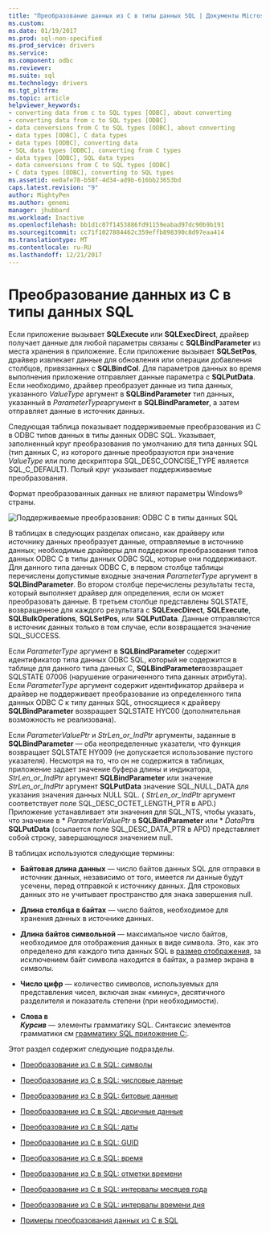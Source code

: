 ```yaml
---
title: "Преобразование данных из C в типы данных SQL | Документы Microsoft"
ms.custom: 
ms.date: 01/19/2017
ms.prod: sql-non-specified
ms.prod_service: drivers
ms.service: 
ms.component: odbc
ms.reviewer: 
ms.suite: sql
ms.technology: drivers
ms.tgt_pltfrm: 
ms.topic: article
helpviewer_keywords:
- converting data from c to SQL types [ODBC], about converting
- converting data from c to SQL types [ODBC]
- data conversions from C to SQL types [ODBC], about converting
- data types [ODBC], C data types
- data types [ODBC], converting data
- SQL data types [ODBC], converting from C types
- data types [ODBC], SQL data types
- data conversions from C to SQL types [ODBC]
- C data types [ODBC], converting to SQL types
ms.assetid: ee0afe78-b58f-4d34-ad9b-616bb23653bd
caps.latest.revision: "9"
author: MightyPen
ms.author: genemi
manager: jhubbard
ms.workload: Inactive
ms.openlocfilehash: bb1d1c07f1453886fd91159eabad97dc90b9b191
ms.sourcegitcommit: cc71f1027884462c359effb898390c8d97eaa414
ms.translationtype: MT
ms.contentlocale: ru-RU
ms.lasthandoff: 12/21/2017
---
```

# <a name="converting-data-from-c-to-sql-data-types"></a>Преобразование данных из C в типы данных SQL
Если приложение вызывает **SQLExecute** или **SQLExecDirect**, драйвер получает данные для любой параметры связаны с **SQLBindParameter** из места хранения в приложение. Если приложение вызывает **SQLSetPos**, драйвер извлекает данные для обновления или операции добавления столбцов, привязанных с **SQLBindCol**. Для параметров данных во время выполнения приложение отправляет данные параметра с **SQLPutData**. Если необходимо, драйвер преобразует данные из типа данных, указанного *ValueType* аргумент в **SQLBindParameter** тип данных, указанный в *ParameterType*аргумент в **SQLBindParameter**, а затем отправляет данные в источник данных.  
  
 Следующая таблица показывает поддерживаемые преобразования из C в ODBC типов данных в типы данных ODBC SQL. Указывает, заполненный круг преобразования по умолчанию для типа данных SQL (тип данных C, из которого данные преобразуются при значение *ValueType* или поле дескриптора SQL_DESC_CONCISE_TYPE является SQL_C_DEFAULT). Полый круг указывает поддерживаемые преобразования.  
  
 Формат преобразованных данных не влияют параметры Windows® страны.  
  
 ![Поддерживаемые преобразования: ODBC C в типы данных SQL](../../../odbc/reference/appendixes/media/apd1b.gif "apd1b")  
  
 В таблицах в следующих разделах описано, как драйверу или источнику данных преобразует данные, отправляемые в источнике данных; необходимые драйверы для поддержки преобразования типов данных ODBC C в типы данных ODBC SQL, которые они поддерживают. Для данного типа данных ODBC C, в первом столбце таблицы перечислены допустимые входные значения *ParameterType* аргумент в **SQLBindParameter**. Во втором столбце перечислены результаты теста, который выполняет драйвер для определения, если он может преобразовать данные. В третьем столбце представлены SQLSTATE, возвращенное для каждого результата с **SQLExecDirect**, **SQLExecute**, **SQLBulkOperations**, **SQLSetPos**, или **SQLPutData**. Данные отправляются в источник данных только в том случае, если возвращается значение SQL_SUCCESS.  
  
 Если *ParameterType* аргумент в **SQLBindParameter** содержит идентификатор типа данных ODBC SQL, который не содержится в таблице для данного типа данных C, **SQLBindParameter**возвращает SQLSTATE 07006 (нарушение ограниченного типа данных атрибута). Если *ParameterType* аргумент содержит идентификатор драйвера и драйвер не поддерживает преобразование из определенного типа данных ODBC C к типу данных SQL, относящиеся к драйверу **SQLBindParameter** возвращает SQLSTATE HYC00 (дополнительная возможность не реализована).  
  
 Если *ParameterValuePtr* и *StrLen_or_IndPtr* аргументы, заданные в **SQLBindParameter** — оба неопределенные указатели, что функция возвращает SQLSTATE HY009 (не допускается использование пустого указателя). Несмотря на то, что он не содержится в таблицах, приложение задает значение буфера длины и индикатора, *StrLen_or_IndPtr* аргумент **SQLBindParameter** или значение  *StrLen_or_IndPtr* аргумент **SQLPutData** значение SQL_NULL_DATA для указания значения данных NULL SQL. ( *StrLen_or_IndPtr* аргумент соответствует поле SQL_DESC_OCTET_LENGTH_PTR в APD.) Приложение устанавливает эти значения для SQL_NTS, чтобы указать, что значение в \* *ParameterValuePtr* в **SQLBindParameter** или \* *DataPtr*в **SQLPutData** (ссылается поле SQL_DESC_DATA_PTR в APD) представляет собой строку, завершающуюся значением null.  
  
 В таблицах используются следующие термины:  
  
-   **Байтовая длина данных** — число байтов данных SQL для отправки в источник данных, независимо от того, имеется ли данные будут усечены, перед отправкой к источнику данных. Для строковых данных это не учитывает пространство для знака завершения null.  
  
-   **Длина столбца в байтах** — число байтов, необходимое для хранения данных в источнике данных.  
  
-   **Длина байтов символьной** — максимальное число байтов, необходимое для отображения данных в виде символа. Это, как это определено для каждого типа данных SQL в [размер отображения](../../../odbc/reference/appendixes/display-size.md), за исключением байт символа находится в байтах, а размер экрана в символы.  
  
-   **Число цифр** — количество символов, используемых для представления чисел, включая знак «минус», десятичного разделителя и показатель степени (при необходимости).  
  
-   **Слова в**   
     ***Курсив*** — элементы грамматику SQL. Синтаксис элементов грамматики см [грамматику SQL приложение C:](../../../odbc/reference/appendixes/appendix-c-sql-grammar.md).  
  
 Этот раздел содержит следующие подразделы.  
  
-   [Преобразование из C в SQL: символы](../../../odbc/reference/appendixes/c-to-sql-character.md)  
  
-   [Преобразование из C в SQL: числовые данные](../../../odbc/reference/appendixes/c-to-sql-numeric.md)  
  
-   [Преобразование из C в SQL: битовые данные](../../../odbc/reference/appendixes/c-to-sql-bit.md)  
  
-   [Преобразование из C в SQL: двоичные данные](../../../odbc/reference/appendixes/c-to-sql-binary.md)  
  
-   [Преобразование из C в SQL: даты](../../../odbc/reference/appendixes/c-to-sql-date.md)  
  
-   [Преобразование из C в SQL: GUID](../../../odbc/reference/appendixes/c-to-sql-guid.md)  
  
-   [Преобразование из C в SQL: время](../../../odbc/reference/appendixes/c-to-sql-time.md)  
  
-   [Преобразование из C в SQL: отметки времени](../../../odbc/reference/appendixes/c-to-sql-timestamp.md)  
  
-   [Преобразование из C в SQL: интервалы месяцев года](../../../odbc/reference/appendixes/c-to-sql-year-month-intervals.md)  
  
-   [Преобразование из C в SQL: интервалы времени дня](../../../odbc/reference/appendixes/c-to-sql-day-time-intervals.md)  
  
-   [Примеры преобразования данных из C в SQL](../../../odbc/reference/appendixes/c-to-sql-data-conversion-examples.md)
